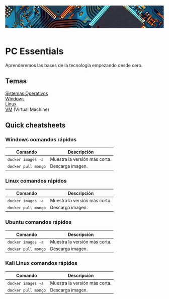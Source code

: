 <img src="/Links/PC Essentials/LinksPCEssentials/imagen.png" alt="imagen" style="display: block; margin: 0 auto;"> <br>

# PC Essentials  
Aprenderemos las bases de la tecnologia empezando desde cero. <br>

## Temas  
[Sistemas Operativos](/Links/PC%20Essentials/LinksPCEssentials/LinksSistemasOperativos/README.md)<br> 
[Windows](/Links/PC%20Essentials/LinksPCEssentials/LinksSistemasOperativos/LinksWindows/README.md)<br> 
[Linux](/Links/PC%20Essentials/LinksPCEssentials/LinksSistemasOperativos/LinksLinux/README.md)<br> 
[VM](/Links/PC%20Essentials/LinksPCEssentials/LinksSistemasOperativos/LinksVM/README.md) (Virtual Machine)  

## Quick cheatsheets

### Windows comandos rápidos
| Comando                        | Descripción                                   | 
|--------------------------------|-----------------------------------------------|
| `docker images -a`             | Muestra la versión más corta.                 |
| `docker pull mongo`            | Descarga imagen.                              | 

### Linux comandos rápidos
| Comando                        | Descripción                                   | 
|--------------------------------|-----------------------------------------------|
| `docker images -a`             | Muestra la versión más corta.                 |
| `docker pull mongo`            | Descarga imagen.                              | 

### Ubuntu comandos rápidos
| Comando                        | Descripción                                   | 
|--------------------------------|-----------------------------------------------|
| `docker images -a`             | Muestra la versión más corta.                 |
| `docker pull mongo`            | Descarga imagen.                              | 

### Kali Linux comandos rápidos
| Comando                        | Descripción                                   | 
|--------------------------------|-----------------------------------------------|
| `docker images -a`             | Muestra la versión más corta.                 |
| `docker pull mongo`            | Descarga imagen.                              | 